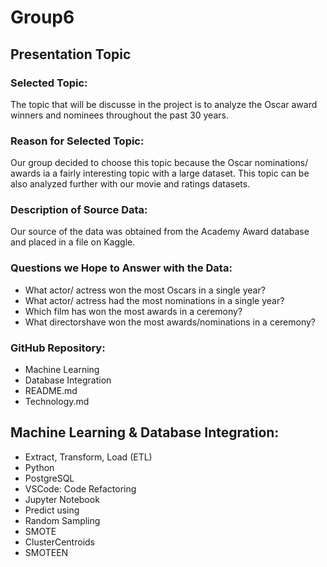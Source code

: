 # Group6

## Presentation Topic

### Selected Topic: 
The topic that will be discusse in the project is to analyze the Oscar award winners and nominees throughout the past 30 years. 

### Reason for Selected Topic: 
Our group decided to choose this topic because the Oscar nominations/ awards ia a fairly interesting topic with a large dataset. This topic can be also analyzed further with our movie and ratings datasets.

### Description of Source Data:
Our source of the data was obtained from the Academy Award database and placed in a file on Kaggle. 

### Questions we Hope to Answer with the Data:
- What actor/ actress won the most Oscars in a single year?
- What actor/ actress had the most nominations in a single year?
- Which film has won the most awards in a ceremony?
- What directorshave won the most awards/nominations in a ceremony?

### GitHub Repository:
- Machine Learning 
- Database Integration
- README.md
- Technology.md

## Machine Learning & Database Integration:
- Extract, Transform, Load (ETL)
- Python
- PostgreSQL
- VSCode: Code Refactoring
- Jupyter Notebook
- Predict using
- Random Sampling
- SMOTE
- ClusterCentroids
- SMOTEEN


